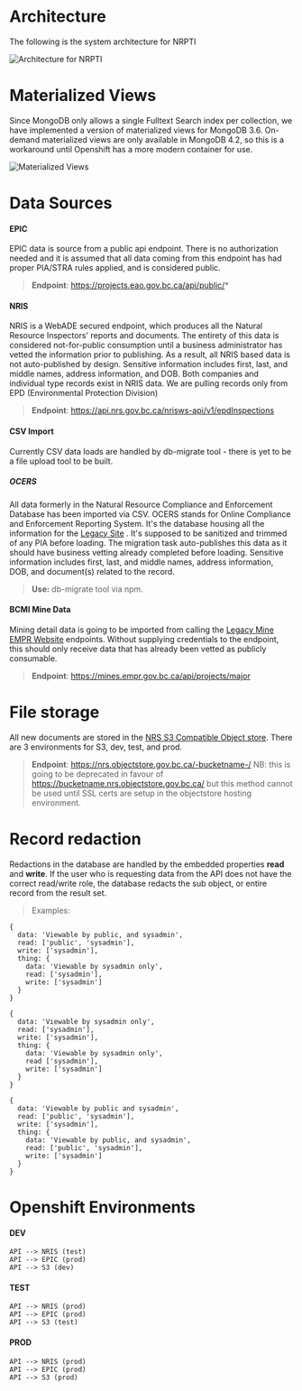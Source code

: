 # Architecture

The following is the system architecture for NRPTI

![Architecture for NRPTI](https://raw.github.com/bcgov/NRPTI/master/docs/NRPTI-Architecture.svg)

# Materialized Views

Since MongoDB only allows a single Fulltext Search index per collection, we have implemented a version of materialized views for MongoDB 3.6.  On-demand materialized views are only available in MongoDB 4.2, so this is a workaround until Openshift has a more modern container for use.

![Materialized Views](https://raw.github.com/bcgov/NRPTI/master/docs/NRPTI%20Materialized%20Views.svg)


# Data Sources

#### EPIC
EPIC data is source from a public api endpoint.  There is no authorization needed and it is assumed that all data coming from this endpoint has had proper PIA/STRA rules applied, and is considered public.

> **Endpoint**: https://projects.eao.gov.bc.ca/api/public/*

#### NRIS
NRIS is a WebADE secured endpoint, which produces all the Natural Resource Inspectors' reports and documents.  The entirety of this data is considered not-for-public consumption until a business administrator has vetted the information prior to publishing.  As a result, all NRIS based data is not auto-published by design.  Sensitive information includes first, last, and middle names, address information, and DOB.  Both companies and individual type records exist in NRIS data.  We are pulling records only from EPD (Environmental Protection Division)

> **Endpoint**: https://api.nrs.gov.bc.ca/nrisws-api/v1/epdInspections

#### CSV Import
Currently CSV data loads are handled by db-migrate tool - there is yet to be a file upload tool to be built.

##### OCERS
All data formerly in the Natural Resource Compliance and Enforcement Database has been imported via CSV.  OCERS stands for Online Compliance and Enforcement Reporting System.  It's the database housing all the information for the [Legacy Site](https://a100.gov.bc.ca/pub/ocers/searchApproved.do?submitType=menu) . It's supposed to be sanitized and trimmed of any PIA before loading.  The migration task auto-publishes this data as it should have business vetting already completed before loading.  Sensitive information includes first, last, and middle names, address information, DOB, and document(s) related to the record.

> **Use:** db-migrate tool via npm.

#### BCMI Mine Data
Mining detail data is going to be imported from calling the [Legacy Mine EMPR Website](https://mines.empr.gov.bc.ca/api/projects/major) endpoints.  Without supplying credentials to the endpoint, this should only receive data that has already been vetted as publicly consumable.

> **Endpoint**: https://mines.empr.gov.bc.ca/api/projects/major


# File storage
All new documents are stored in the [NRS S3 Compatible Object store](nrs.objectstore.gov.bc.ca).  There are 3 environments for S3, dev, test, and prod.

> **Endpoint**: https://nrs.objectstore.gov.bc.ca/-bucketname-/
> NB: this is going to be deprecated in favour of https://bucketname.nrs.objectstore.gov.bc.ca/ but this method cannot be used until SSL certs are setup in the objectstore hosting environment.

# Record redaction
Redactions in the database are handled by the embedded properties **read** and **write**.  If the user who is requesting data from the API does not have the correct read/write role, the database redacts the sub object, or entire record from the result set.

> Examples:
```
{
  data: 'Viewable by public, and sysadmin',
  read: ['public', 'sysadmin'],
  write: ['sysadmin'],
  thing: {
    data: 'Viewable by sysadmin only',
	read: ['sysadmin'],
	write: ['sysadmin']
  }
}
```

```
{
  data: 'Viewable by sysadmin only',
  read: ['sysadmin'],
  write: ['sysadmin'],
  thing: {
    data: 'Viewable by sysadmin only',
    read ['sysadmin'],
    write: ['sysadmin']
  }
}
```

```
{
  data: 'Viewable by public and sysadmin',
  read: ['public', 'sysadmin'],
  write: ['sysadmin'],
  thing: {
    data: 'Viewable by public, and sysadmin',
	read: ['public', 'sysadmin'],
	write: ['sysadmin']
  }
}
```


# Openshift Environments

#### DEV

```
API --> NRIS (test)
API --> EPIC (prod)
API --> S3 (dev)
```

#### TEST

```
API --> NRIS (prod)
API --> EPIC (prod)
API --> S3 (test)
```

#### PROD

```
API --> NRIS (prod)
API --> EPIC (prod)
API --> S3 (prod)
```


